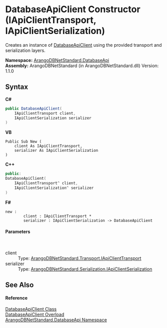 # DatabaseApiClient Constructor (IApiClientTransport, IApiClientSerialization)
 

Creates an instance of <a href="5bc4e530-c688-14e5-3167-50be3b3b1173">DatabaseApiClient</a> using the provided transport and serialization layers.

**Namespace:**&nbsp;<a href="8ff26d37-924f-7675-e479-50002d06bb9e">ArangoDBNetStandard.DatabaseApi</a><br />**Assembly:**&nbsp;ArangoDBNetStandard (in ArangoDBNetStandard.dll) Version: 1.1.0

## Syntax

**C#**<br />
``` C#
public DatabaseApiClient(
	IApiClientTransport client,
	IApiClientSerialization serializer
)
```

**VB**<br />
``` VB
Public Sub New ( 
	client As IApiClientTransport,
	serializer As IApiClientSerialization
)
```

**C++**<br />
``` C++
public:
DatabaseApiClient(
	IApiClientTransport^ client, 
	IApiClientSerialization^ serializer
)
```

**F#**<br />
``` F#
new : 
        client : IApiClientTransport * 
        serializer : IApiClientSerialization -> DatabaseApiClient
```


#### Parameters
&nbsp;<dl><dt>client</dt><dd>Type: <a href="195ac3ac-9de2-b86f-d7e0-b5076c107a46">ArangoDBNetStandard.Transport.IApiClientTransport</a><br /></dd><dt>serializer</dt><dd>Type: <a href="8afa0c20-3690-8419-d6b6-ff75217e76ce">ArangoDBNetStandard.Serialization.IApiClientSerialization</a><br /></dd></dl>

## See Also


#### Reference
<a href="5bc4e530-c688-14e5-3167-50be3b3b1173">DatabaseApiClient Class</a><br /><a href="2b8610eb-b381-21f6-c0b3-f3cbe04674ef">DatabaseApiClient Overload</a><br /><a href="8ff26d37-924f-7675-e479-50002d06bb9e">ArangoDBNetStandard.DatabaseApi Namespace</a><br />